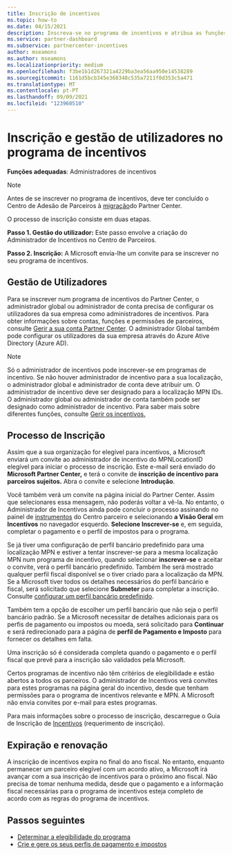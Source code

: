 ```yaml
---
title: Inscrição de incentivos
ms.topic: how-to
ms.date: 04/15/2021
description: Inscreva-se no programa de incentivos e atribua as funções necessárias para a gestão do utilizador. Este artigo descreve o processo de inscrição.
ms.service: partner-dashboard
ms.subservice: partnercenter-incentives
author: mseamons
ms.author: mseamons
ms.localizationpriority: medium
ms.openlocfilehash: f3be1b1d267321a4229ba3ea56aa950e14538289
ms.sourcegitcommit: 1161d5bcb345e368348c535a7211f0d353c5a471
ms.translationtype: MT
ms.contentlocale: pt-PT
ms.lasthandoff: 09/09/2021
ms.locfileid: "123960510"
---
```

# <a name="enrollment-and-user-management-in-the-incentives-program"></a>Inscrição e gestão de utilizadores no programa de incentivos

**Funções adequadas**: Administradores de incentivos

>[!NOTE]
>Antes de se inscrever no programa de incentivos, deve ter concluído o Centro de Adesão de Parceiros à [migração](./partner-membership-center-retirement-faq.md)do Partner Center.

O processo de inscrição consiste em duas etapas.

**Passo 1. Gestão do utilizador:** Este passo envolve a criação do Administrador de Incentivos no Centro de Parceiros.

**Passo 2. Inscrição:** A Microsoft envia-lhe um convite para se inscrever no seu programa de incentivos.

## <a name="user-management"></a>Gestão de Utilizadores

Para se inscrever num programa de incentivos do Partner Center, o administrador global ou administrador de conta precisa de configurar os utilizadores da sua empresa como administradores de incentivos. Para obter informações sobre contas, funções e permissões de parceiros, consulte [Gerir a sua conta Partner Center](partner-center-account-setup.md). O administrador Global também pode configurar os utilizadores da sua empresa através do Azure Ative Directory (Azure AD).

>[!NOTE]
>Só o administrador de incentivos pode inscrever-se em programas de incentivo. Se não houver administrador de incentivo para a sua localização, o administrador global e administrador de conta deve atribuir um. O administrador de incentivo deve ser designado para a localização MPN IDs. O administrador global ou administrador de conta também pode ser designado como administrador de incentivo. Para saber mais sobre diferentes funções, consulte [Gerir os incentivos.](permissions-overview.md#manage-incentives)

## <a name="enrollment-process"></a>Processo de Inscrição

Assim que a sua organização for elegível para incentivos, a Microsoft enviará um convite ao administrador de incentivo do MPNLocationID elegível para iniciar o processo de inscrição. Este e-mail será enviado do **Microsoft Partner Center,** e terá o convite de **inscrição de incentivo para parceiros sujeitos.** Abra o convite e selecione **Introdução**.

Você também verá um convite na página inicial do Partner Center. Assim que selecionares essa mensagem, não poderás voltar a vê-la. No entanto, o Administrador de Incentivos ainda pode concluir o processo assinando no painel de [instrumentos](https://partner.microsoft.com/dashboard/) do Centro parceiro e selecionando **a Visão Geral** em **Incentivos** no navegador esquerdo. **Selecione Inscrever-se** e, em seguida, completar o pagamento e o perfil de impostos para o programa.

Se já tiver uma configuração de perfil bancário predefinido para uma localização MPN e estiver a tentar inscrever-se para a mesma localização MPN num programa de incentivo, quando selecionar **inscrever-se** e aceitar o convite, verá o perfil bancário predefinido. Também lhe será mostrado qualquer perfil fiscal disponível se o tiver criado para a localização da MPN. Se a Microsoft tiver todos os detalhes necessários do perfil bancário e fiscal, será solicitado que selecione **Submeter** para completar a inscrição. Consulte [configurar um perfil bancário predefinido](incentives-create-and-manage-your-payout-and-tax-profiles.md#set-up-a-default-bank-profile).

Também tem a opção de escolher um perfil bancário que não seja o perfil bancário padrão. Se a Microsoft necessitar de detalhes adicionais para os perfis de pagamento ou impostos ou moeda, será solicitado para **Continuar** e será redirecionado para a página de **perfil de Pagamento e Imposto** para fornecer os detalhes em falta. 

Uma inscrição só é considerada completa quando o pagamento e o perfil fiscal que prevê para a inscrição são validados pela Microsoft.

Certos programas de incentivo não têm critérios de elegibilidade e estão abertos a todos os parceiros. O administrador de Incentivos verá convites para estes programas na página geral do incentivo, desde que tenham permissões para o programa de incentivos relevante e MPN. A Microsoft não envia convites por e-mail para estes programas.

Para mais informações sobre o processo de inscrição, descarregue o Guia de Inscrição de [Incentivos](https://partner.microsoft.com/resources/detail/partner-center-incentives-enrollment-pdf) (requerimento de inscrição).

## <a name="expiration-and-renewal"></a>Expiração e renovação

A inscrição de incentivos expira no final do ano fiscal. No entanto, enquanto permanecer um parceiro elegível com um acordo ativo, a Microsoft irá avançar com a sua inscrição de incentivos para o próximo ano fiscal. Não precisa de tomar nenhuma medida, desde que o pagamento e a informação fiscal necessárias para o programa de incentivos esteja completo de acordo com as regras do programa de incentivos.

## <a name="next-steps"></a>Passos seguintes

- [Determinar a elegibilidade do programa](incentives-determined-your-program-eligibility.md)
- [Crie e gere os seus perfis de pagamento e impostos](incentives-create-and-manage-your-payout-and-tax-profiles.md)